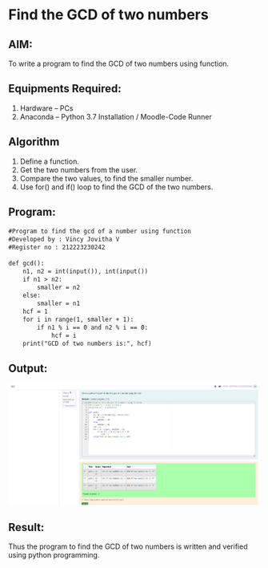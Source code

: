 # Find the GCD of two numbers

## AIM:
To write a program to find the GCD of two numbers using function.

## Equipments Required:
1. Hardware – PCs
2. Anaconda – Python 3.7 Installation / Moodle-Code Runner

## Algorithm
1. Define a function.
2. Get the two numbers from the user.
3. Compare the two values, to find the smaller number.
4. Use for() and if() loop to find the GCD of the two numbers.

## Program:
```
#Program to find the gcd of a number using function
#Developed by : Vincy Jovitha V
#Register no : 212223230242

def gcd():
    n1, n2 = int(input()), int(input())
    if n1 > n2:
        smaller = n2
    else:
        smaller = n1
    hcf = 1
    for i in range(1, smaller + 1):
        if n1 % i == 0 and n2 % i == 0:
            hcf = i
    print("GCD of two numbers is:", hcf)

```

## Output:
![alt text](<Screenshot 2024-04-08 101956.png>)


## Result:
Thus the program to find the GCD of two numbers is written and verified using python programming.

